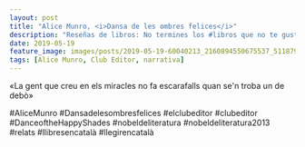```yaml
---
layout: post
title: "Alice Munro, <i>Dansa de les ombres felices</i>"
description: "Reseñas de libros: No termines los #libros que no te gustan. I els #llibres que t'agraden llegeix-los tants cops com calgui."
date: 2019-05-19
feature_image: images/posts/2019-05-19-60040213_2160894550675537_5118794263699859361_n_18039731890139360.jpg
tags: [Alice Munro, Club Editor, narrativa]
---
```


«La gent que creu en els miracles no fa escarafalls quan se'n troba un de debò»
<!--more-->

#AliceMunro #Dansadelesombresfelices #elclubeditor #clubeditor #DanceoftheHappyShades #nobeldeliteratura #nobeldeliteratura2013 #relats #llibresencatalà #llegirencatalà


